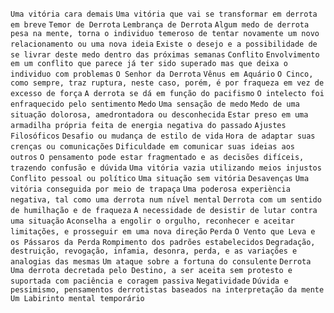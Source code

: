 `Uma vitória cara demais` `Uma vitória que vai se transformar em derrota em
breve` `Temor de Derrota` `Lembrança de Derrota` `Algum medo de derrota pesa
na mente, torna o individuo temeroso de tentar novamente um novo
relacionamento ou uma nova ideia` `Existe o desejo e a possibilidade de se
livrar deste medo dentro das próximas semanas` `Conflito` `Envolvimento em um
conflito que parece já ter sido superado mas que deixa o individuo com
problemas` `O Senhor da Derrota` `Vênus em Aquário` `O Cinco, como sempre,
traz ruptura, neste caso, porém, é por fraqueza em vez de excesso de força` `A
derrota se dá em função do pacifismo` `O intelecto foi enfraquecido pelo
sentimento` `Medo` `Uma sensação de medo` `Medo de uma situação dolorosa,
amedrontadora ou desconhecida` `Estar preso em uma armadilha própria feita de
energia negativa do passado` `Ajustes Filosóficos` `Desafio ou mudança de
estilo de vida` `Hora de adaptar suas crenças ou comunicações` `Dificuldade em
comunicar suas ideias aos outros` `O pensamento pode estar fragmentado e as
decisões difíceis, trazendo confusão e dúvida` `Uma vitória vazia utilizando
meios injustos` `Conflito pessoal ou político` `Uma situação sem vitória`
`Desavenças` `Uma vitória conseguida por meio de trapaça` `Uma poderosa
experiència negativa, tal como uma derrota num nível mental` `Derrota com um
sentido de humilhação e de fraqueza` `A necessidade de desistir de lutar
contra uma situação` `Aconselha a engolir o orgulho, reconhecer e aceitar
limitações, e prosseguir em uma nova direção` `Perda` `O Vento que Leva e os
Pássaros da Perda` `Rompimento dos padrões estabelecidos` `Degradação,
destruição, revogação, infamia, desonra, perda, e as variações e analogias das
mesmas` `Um ataque sobre a fortuna do consulente` `Derrota` `Uma derrota
decretada pelo Destino, a ser aceita sem protesto e suportada com paciência e
coragem passiva` `Negatividade` `Dúvida e pessimismo, pensamentos derrotistas
baseados na interpretação da mente` `Um Labirinto mental temporário`

